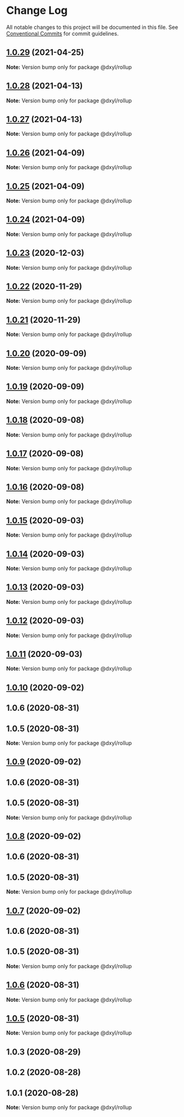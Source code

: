 # Change Log

All notable changes to this project will be documented in this file.
See [Conventional Commits](https://conventionalcommits.org) for commit guidelines.

## [1.0.29](https://github.com/fanyonglong/DxWebpack/compare/@dxyl/rollup@1.0.28...@dxyl/rollup@1.0.29) (2021-04-25)

**Note:** Version bump only for package @dxyl/rollup





## [1.0.28](https://github.com/fanyonglong/DxWebpack/compare/@dxyl/rollup@1.0.26...@dxyl/rollup@1.0.28) (2021-04-13)

**Note:** Version bump only for package @dxyl/rollup





## [1.0.27](https://github.com/fanyonglong/DxWebpack/compare/@dxyl/rollup@1.0.26...@dxyl/rollup@1.0.27) (2021-04-13)

**Note:** Version bump only for package @dxyl/rollup





## [1.0.26](https://github.com/fanyonglong/DxWebpack/compare/@dxyl/rollup@1.0.23...@dxyl/rollup@1.0.26) (2021-04-09)

**Note:** Version bump only for package @dxyl/rollup





## [1.0.25](https://github.com/fanyonglong/DxWebpack/compare/@dxyl/rollup@1.0.23...@dxyl/rollup@1.0.25) (2021-04-09)

**Note:** Version bump only for package @dxyl/rollup





## [1.0.24](https://github.com/fanyonglong/DxWebpack/compare/@dxyl/rollup@1.0.23...@dxyl/rollup@1.0.24) (2021-04-09)

**Note:** Version bump only for package @dxyl/rollup





## [1.0.23](https://github.com/fanyonglong/DxWebpack/compare/@dxyl/rollup@1.0.22...@dxyl/rollup@1.0.23) (2020-12-03)

**Note:** Version bump only for package @dxyl/rollup






## [1.0.22](https://github.com/fanyonglong/DxWebpack/compare/@dxyl/rollup@1.0.21...@dxyl/rollup@1.0.22) (2020-11-29)

**Note:** Version bump only for package @dxyl/rollup





## [1.0.21](https://github.com/fanyonglong/DxWebpack/compare/@dxyl/rollup@1.0.20...@dxyl/rollup@1.0.21) (2020-11-29)

**Note:** Version bump only for package @dxyl/rollup






## [1.0.20](https://github.com/fanyonglong/DxWebpack/compare/@dxyl/rollup@1.0.19...@dxyl/rollup@1.0.20) (2020-09-09)

**Note:** Version bump only for package @dxyl/rollup





## [1.0.19](https://github.com/fanyonglong/DxWebpack/compare/@dxyl/rollup@1.0.18...@dxyl/rollup@1.0.19) (2020-09-09)

**Note:** Version bump only for package @dxyl/rollup





## [1.0.18](https://github.com/fanyonglong/DxWebpack/compare/@dxyl/rollup@1.0.17...@dxyl/rollup@1.0.18) (2020-09-08)

**Note:** Version bump only for package @dxyl/rollup





## [1.0.17](https://github.com/fanyonglong/DxWebpack/compare/@dxyl/rollup@1.0.16...@dxyl/rollup@1.0.17) (2020-09-08)

**Note:** Version bump only for package @dxyl/rollup





## [1.0.16](https://github.com/fanyonglong/DxWebpack/compare/@dxyl/rollup@1.0.15...@dxyl/rollup@1.0.16) (2020-09-08)

**Note:** Version bump only for package @dxyl/rollup





## [1.0.15](https://github.com/fanyonglong/DxWebpack/compare/@dxyl/rollup@1.0.14...@dxyl/rollup@1.0.15) (2020-09-03)

**Note:** Version bump only for package @dxyl/rollup





## [1.0.14](https://github.com/fanyonglong/DxWebpack/compare/@dxyl/rollup@1.0.13...@dxyl/rollup@1.0.14) (2020-09-03)

**Note:** Version bump only for package @dxyl/rollup





## [1.0.13](https://github.com/fanyonglong/DxWebpack/compare/@dxyl/rollup@1.0.12...@dxyl/rollup@1.0.13) (2020-09-03)

**Note:** Version bump only for package @dxyl/rollup





## [1.0.12](https://github.com/fanyonglong/DxWebpack/compare/@dxyl/rollup@1.0.11...@dxyl/rollup@1.0.12) (2020-09-03)

**Note:** Version bump only for package @dxyl/rollup





## [1.0.11](https://github.com/fanyonglong/DxWebpack/compare/@dxyl/rollup@1.0.10...@dxyl/rollup@1.0.11) (2020-09-03)

**Note:** Version bump only for package @dxyl/rollup





## [1.0.10](https://github.com/fanyonglong/DxWebpack/compare/@dxyl/rollup@1.0.3...@dxyl/rollup@1.0.10) (2020-09-02)



## 1.0.6 (2020-08-31)



## 1.0.5 (2020-08-31)

**Note:** Version bump only for package @dxyl/rollup





## [1.0.9](https://github.com/fanyonglong/DxWebpack/compare/@dxyl/rollup@1.0.3...@dxyl/rollup@1.0.9) (2020-09-02)



## 1.0.6 (2020-08-31)



## 1.0.5 (2020-08-31)

**Note:** Version bump only for package @dxyl/rollup





## [1.0.8](https://github.com/fanyonglong/DxWebpack/compare/@dxyl/rollup@1.0.3...@dxyl/rollup@1.0.8) (2020-09-02)



## 1.0.6 (2020-08-31)



## 1.0.5 (2020-08-31)

**Note:** Version bump only for package @dxyl/rollup





## [1.0.7](https://github.com/fanyonglong/DxWebpack/compare/@dxyl/rollup@1.0.3...@dxyl/rollup@1.0.7) (2020-09-02)



## 1.0.6 (2020-08-31)



## 1.0.5 (2020-08-31)

**Note:** Version bump only for package @dxyl/rollup





## [1.0.6](https://github.com/fanyonglong/DxWebpack/compare/v1.0.5...v1.0.6) (2020-08-31)

**Note:** Version bump only for package @dxyl/rollup





## [1.0.5](https://github.com/fanyonglong/DxWebpack/compare/v1.0.2...v1.0.5) (2020-08-31)

**Note:** Version bump only for package @dxyl/rollup






## 1.0.3 (2020-08-29)



## 1.0.2 (2020-08-28)



## 1.0.1 (2020-08-28)

**Note:** Version bump only for package @dxyl/rollup
